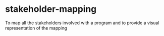 # stakeholder-mapping
To map all the stakeholders involved with a program and to provide a visual representation of the mapping
